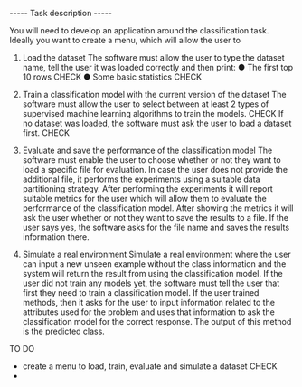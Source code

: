 ----- Task description -----

You will need to develop an application around the classification task.
Ideally you want to create a menu, which will allow the user to 

1. Load the dataset
   The software must allow the user to type the dataset name, tell the user it was loaded correctly and then print:
   ● The first top 10 rows CHECK
   ● Some basic statistics CHECK
   
2. Train a classification model with the current version of the dataset
   The software must allow the user to select between at least 2 types of supervised machine learning algorithms to train the models. CHECK
   If no dataset was loaded, the software must ask the user to load a dataset first. CHECK
   
3. Evaluate and save the performance of the classification model
   The software must enable the user to choose whether or not they want to load a specific file for evaluation.
   In case the user does not provide the additional file, it performs the experiments using a suitable data partitioning strategy.
   After performing the experiments it will report suitable metrics for the user which will allow them to evaluate the performance of the classification model.
   After showing the metrics it will ask the user whether or not they want to save the results to a file.
   If the user says yes, the software asks for the file name and saves the results information there.
   
5. Simulate a real environment
   Simulate a real environment where the user can input a new unseen example without the class information and the system will return the result from using the classification model.
   If the user did not train any models yet, the software must tell the user that first they need to train a classification model.
   If the user trained methods, then it asks for the user to input information related to the attributes used for the problem and uses that information to ask the classification model for the correct response.
   The output of this method is the predicted class.


TO DO
- create a menu to load, train, evaluate and simulate a dataset CHECK
- 
